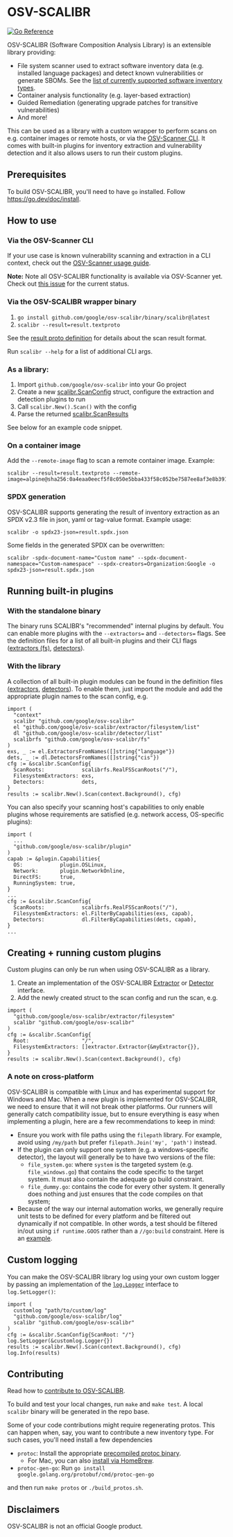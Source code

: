 # OSV-SCALIBR

[![Go Reference](https://pkg.go.dev/badge/github.com/google/osv-scalibr.svg)](https://pkg.go.dev/github.com/google/osv-scalibr)

OSV-SCALIBR (Software Composition Analysis Library) is an extensible library
providing:

- File system scanner used to extract software inventory data (e.g.
installed language packages) and detect known vulnerabilities or generate SBOMs.
See the
[list of currently supported software inventory types](docs/supported_inventory_types.md).
- Container analysis functionality (e.g. layer-based extraction)
- Guided Remediation (generating upgrade patches for transitive vulnerabilities)
- And more!

This can be used as a library with a custom wrapper to perform scans on e.g.
container images or remote hosts, or via the
[OSV-Scanner CLI](https://github.com/google/osv-scanner). It comes with built-in
plugins for inventory extraction and vulnerability detection and it also allows
users to run their custom plugins.

## Prerequisites

To build OSV-SCALIBR, you'll need to have `go` installed. Follow
https://go.dev/doc/install.

## How to use

### Via the OSV-Scanner CLI

If your use case is known vulnerability scanning and extraction in a CLI
context, check out the
[OSV-Scanner usage guide](https://google.github.io/osv-scanner/usage/).

**Note:** Note all OSV-SCALIBR functionality is available via OSV-Scanner yet.
Check out [this issue](https://github.com/google/osv-scanner/issues/1701) for
the current status.

### Via the OSV-SCALIBR wrapper binary

1. `go install github.com/google/osv-scalibr/binary/scalibr@latest`
1. `scalibr --result=result.textproto`

See the [result proto definition](/binary/proto/scan_result.proto) for details
about the scan result format.

Run `scalibr --help` for a list of additional CLI args.

### As a library:

1.  Import `github.com/google/osv-scalibr` into your Go project
1.  Create a new [scalibr.ScanConfig](/scalibr.go#L36) struct, configure the
    extraction and detection plugins to run
1.  Call `scalibr.New().Scan()` with the config
1.  Parse the returned [scalibr.ScanResults](/scalibr.go#L50)

See below for an example code snippet.

### On a container image

Add the `--remote-image` flag to scan a remote container image. Example:

```
scalibr --result=result.textproto --remote-image=alpine@sha256:0a4eaa0eecf5f8c050e5bba433f58c052be7587ee8af3e8b3910ef9ab5fbe9f5
```

### SPDX generation

OSV-SCALIBR supports generating the result of inventory extraction as an SPDX
v2.3 file in json, yaml or tag-value format. Example usage:

```
scalibr -o spdx23-json=result.spdx.json
```

Some fields in the generated SPDX can be overwritten:

```
scalibr -spdx-document-name="Custom name" --spdx-document-namespace="Custom-namespace" --spdx-creators=Organization:Google -o spdx23-json=result.spdx.json
```

## Running built-in plugins

### With the standalone binary

The binary runs SCALIBR's "recommended" internal plugins by default. You can
enable more plugins with the `--extractors=` and `--detectors=` flags. See the
definition files for a list of all built-in plugins and their CLI flags
([extractors (fs)](/extractor/filesystem/list/list.go#L26),
[detectors](/detector/list/list.go#L26)).

### With the library

A collection of all built-in plugin modules can be found in the definition files
([extractors](/extractor/filesystem/list/list.go#L26),
[detectors](/detector/list/list.go#L26)). To enable them, just import the module
and add the appropriate plugin names to the scan config, e.g.

```
import (
  "context"
  scalibr "github.com/google/osv-scalibr"
  el "github.com/google/osv-scalibr/extractor/filesystem/list"
  dl "github.com/google/osv-scalibr/detector/list"
  scalibrfs "github.com/google/osv-scalibr/fs"
)
exs, _ := el.ExtractorsFromNames([]string{"language"})
dets, _ := dl.DetectorsFromNames([]string{"cis"})
cfg := &scalibr.ScanConfig{
  ScanRoots:            scalibrfs.RealFSScanRoots("/"),
  FilesystemExtractors: exs,
  Detectors:            dets,
}
results := scalibr.New().Scan(context.Background(), cfg)
```

You can also specify your scanning host's capabilities to only enable plugins
whose requirements are satisfied (e.g. network access, OS-specific plugins):

```
import (
  ...
  "github.com/google/osv-scalibr/plugin"
)
capab := &plugin.Capabilities{
  OS:            plugin.OSLinux,
  Network:       plugin.NetworkOnline,
  DirectFS:      true,
  RunningSystem: true,
}
...
cfg := &scalibr.ScanConfig{
  ScanRoots:            scalibrfs.RealFSScanRoots("/"),
  FilesystemExtractors: el.FilterByCapabilities(exs, capab),
  Detectors:            dl.FilterByCapabilities(dets, capab),
}
...
```

## Creating + running custom plugins

Custom plugins can only be run when using OSV-SCALIBR as a library.

1.  Create an implementation of the OSV-SCALIBR
    [Extractor](/extractor/filesystem/extractor.go#L30) or
    [Detector](/detector/detector.go#L28) interface.
2.  Add the newly created struct to the scan config and run the scan, e.g.

```
import (
  "github.com/google/osv-scalibr/extractor/filesystem"
  scalibr "github.com/google/osv-scalibr"
)
cfg := &scalibr.ScanConfig{
  Root:                 "/",
  FilesystemExtractors: []extractor.Extractor{&myExtractor{}},
}
results := scalibr.New().Scan(context.Background(), cfg)
```

### A note on cross-platform

OSV-SCALIBR is compatible with Linux and has experimental support for Windows
and Mac. When a new plugin is implemented for OSV-SCALIBR, we need to ensure
that it will not break other platforms. Our runners will generally catch
compatibility issue, but to ensure everything is easy when implementing a
plugin, here are a few recommendations to keep in mind:

*   Ensure you work with file paths using the `filepath` library. For example,
    avoid using `/my/path` but prefer `filepath.Join('my', 'path')` instead.
*   If the plugin can only support one system (e.g. a windows-specific
    detector), the layout will generally be to have two versions of the file:
    *   `file_system.go`: where `system` is the targeted system (e.g.
        `file_windows.go`) that contains the code specific to the target system.
        It must also contain the adequate go build constraint.
    *   `file_dummy.go`: contains the code for every other system. It generally
        does nothing and just ensures that the code compiles on that system;
*   Because of the way our internal automation works, we generally require unit
    tests to be defined for every platform and be filtered out dynamically if
    not compatible. In other words, a test should be filtered in/out using `if
    runtime.GOOS` rather than a `//go:build` constraint. Here is an
    [example](https://github.com/google/osv-scalibr/commit/7a87679f5c688e7bac4527d29c1823597a52bb40#diff-72efad005e0fbfe34c60e496dfb55ec15fc50f4b12be0934f08a3acaf7733616L79).

## Custom logging

You can make the OSV-SCALIBR library log using your own custom logger by passing
an implementation of the [`log.Logger`](/log/log.go#L22) interface to
`log.SetLogger()`:

```
import (
  customlog "path/to/custom/log"
  "github.com/google/osv-scalibr/log"
  scalibr "github.com/google/osv-scalibr"
)
cfg := &scalibr.ScanConfig{ScanRoot: "/"}
log.SetLogger(&customlog.Logger{})
results := scalibr.New().Scan(context.Background(), cfg)
log.Info(results)
```

## Contributing

Read how to [contribute to OSV-SCALIBR](CONTRIBUTING.md).

To build and test your local changes, run `make` and `make test`. A local
`scalibr` binary will be generated in the repo base.

Some of your code contributions might require regenerating protos. This can
happen when, say, you want to contribute a new inventory type. For such cases,
you'll need install a few dependencies

*   `protoc`: Install the appropriate
    [precompiled protoc binary](https://grpc.io/docs/protoc-installation/#install-pre-compiled-binaries-any-os).
    *   For Mac, you can also
        [install via HomeBrew](https://grpc.io/docs/protoc-installation/#install-using-a-package-manager).
*   `protoc-gen-go`: Run `go install
    google.golang.org/protobuf/cmd/protoc-gen-go`

and then run `make protos` or `./build_protos.sh`.

## Disclaimers

OSV-SCALIBR is not an official Google product.
